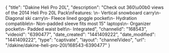 {
    "title": "Dakine Heli Pro 20L",
    "description": "Check out 360\u00b0 views of the 2014 Heli Pro 20L Pack\nFeatures: \n- Vertical snowboard carry\n- Diagonal ski carry\n- Fleece lined goggle pocket\n- Hydration compatible\n- Non-padded sleeve fits most 15\" laptops\n- Organizer pocket\n- Padded waist belt\n- Integrated",
    "channelid": "168543",
    "videoid": "6390477",
    "date_created": "1441409222",
    "date_modified": "1441409222",
    "type": "captivate",
    "layout": "channelVideo",
    "url": "\/dakine\/dakine-heli-pro-20l\/168543-6390477"
}